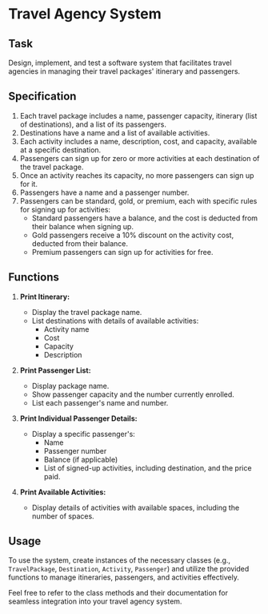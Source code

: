 # Travel Agency System

## Task

Design, implement, and test a software system that facilitates travel agencies in managing their travel packages' itinerary and passengers.

## Specification

1. Each travel package includes a name, passenger capacity, itinerary (list of destinations), and a list of its passengers.
2. Destinations have a name and a list of available activities.
3. Each activity includes a name, description, cost, and capacity, available at a specific destination.
4. Passengers can sign up for zero or more activities at each destination of the travel package.
5. Once an activity reaches its capacity, no more passengers can sign up for it.
6. Passengers have a name and a passenger number.
7. Passengers can be standard, gold, or premium, each with specific rules for signing up for activities:
    - Standard passengers have a balance, and the cost is deducted from their balance when signing up.
    - Gold passengers receive a 10% discount on the activity cost, deducted from their balance.
    - Premium passengers can sign up for activities for free.

## Functions

1. **Print Itinerary:**
   - Display the travel package name.
   - List destinations with details of available activities:
     - Activity name
     - Cost
     - Capacity
     - Description

2. **Print Passenger List:**
   - Display package name.
   - Show passenger capacity and the number currently enrolled.
   - List each passenger's name and number.

3. **Print Individual Passenger Details:**
   - Display a specific passenger's:
     - Name
     - Passenger number
     - Balance (if applicable)
     - List of signed-up activities, including destination, and the price paid.

4. **Print Available Activities:**
   - Display details of activities with available spaces, including the number of spaces.

## Usage

To use the system, create instances of the necessary classes (e.g., `TravelPackage`, `Destination`, `Activity`, `Passenger`) and utilize the provided functions to manage itineraries, passengers, and activities effectively.

Feel free to refer to the class methods and their documentation for seamless integration into your travel agency system.
